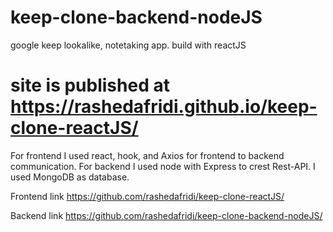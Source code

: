 # keep-clone-backend-nodeJS
google keep lookalike, notetaking app. build with reactJS

# site is published at https://rashedafridi.github.io/keep-clone-reactJS/

For frontend I used react, hook, and Axios for frontend to backend communication.
For backend I used node with Express to crest Rest-API.
I used MongoDB as database.

Frontend link https://github.com/rashedafridi/keep-clone-reactJS/

Backend link https://github.com/rashedafridi/keep-clone-backend-nodeJS/
